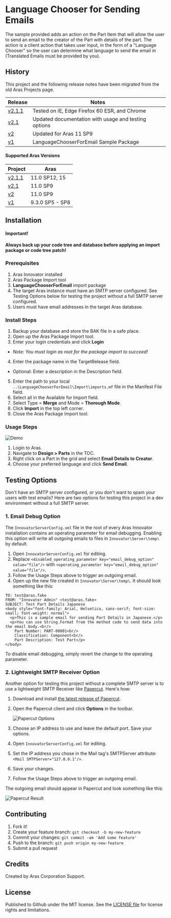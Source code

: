 # Language Chooser for Sending Emails

The sample provided adds an action on the Part Item that will allow the user to send an email to the creator of the Part with details of the part. The action is a client action that takes user input, in the form of a "Language Chooser" so the user can determine what language to send the email in (Translated Emails must be provided by you).

## History

This project and the following release notes have been migrated from the old Aras Projects page.

Release | Notes
--------|--------
[v2.1.1](https://github.com/ArasLabs/email-language-chooser/releases/tag/v2.1.1) | Tested on IE, Edge Firefox 60 ESR, and Chrome
[v2.1](https://github.com/ArasLabs/email-language-chooser/releases/tag/v2.1) | Updated documentation with usage and testing options
[v2](https://github.com/ArasLabs/email-language-chooser/releases/tag/v2) | Updated for Aras 11 SP9
[v1](https://github.com/ArasLabs/email-language-chooser/releases/tag/v1) | LanguageChooserForEmail Sample Package

#### Supported Aras Versions

Project | Aras
--------|------
[v2.1.1](https://github.com/ArasLabs/email-language-chooser/releases/tag/v2.1.1) | 11.0 SP12, 15
[v2.1](https://github.com/ArasLabs/email-language-chooser/releases/tag/v2.1) | 11.0 SP9
[v2](https://github.com/ArasLabs/email-language-chooser/releases/tag/v2) | 11.0 SP9
[v1](https://github.com/ArasLabs/email-language-chooser/releases/tag/v1) | 9.3.0 SP5 - SP8

## Installation

#### Important!
**Always back up your code tree and database before applying an import package or code tree patch!**

### Prerequisites

1. Aras Innovator installed
2. Aras Package Import tool
3. **LanguageChooserForEmail** import package
4. The target Aras instance must have an SMTP server configured. See Testing Options below for testing the project without a full SMTP server configured.
5. Users must have email addresses in the target Aras database. 

### Install Steps

1. Backup your database and store the BAK file in a safe place.
2. Open up the Aras Package Import tool.
3. Enter your login credentials and click **Login**
  * _Note: You must login as root for the package import to succeed!_
4. Enter the package name in the TargetRelease field.
  * Optional: Enter a description in the Description field.
5. Enter the path to your local `..\LanguageChooserForEmail\Import\imports.mf` file in the Manifest File field.
6. Select all in the Available for Import field.
7. Select Type = **Merge** and Mode = **Thorough Mode**.
8. Click **Import** in the top left corner.
9. Close the Aras Package Import tool.

### Usage Steps

![Demo](Screenshots/demo.gif)

1. Login to Aras.
2. Navigate to **Design > Parts** in the TOC.
3. Right click on a Part in the grid and select **Email Details to Creator**.
4. Choose your preferred language and click **Send Email**.

## Testing Options

Don't have an SMTP server configured, or you don't want to spam your users with test emails? Here are two options for testing this project in a dev environment without a full SMTP server.

### 1. Email Debug Option

The `InnovatorServerConfig.xml` file in the root of every Aras Innovator installation contains an operating parameter for email debugging. Enabling this option will write all outgoing emails to files in `Innovator\Server\temp\` by default.

1. Open `InnovatorServerConfig.xml` for editing.
2. Replace `<disabled_operating_parameter key="email_debug_option" value="file"/>` with `<operating_parameter key="email_debug_option" value="file"/>`.
3. Follow the Usage Steps above to trigger an outgoing email.
4. Open up the new file created in `Innovator\Server\temp\`. It should look something like this:

```
TO: test@aras.fake
FROM: "Innovator Admin" <test@aras.fake>
SUBJECT: Test Part Details Japanese
<body style="font-family: Arial, Helvetica, sans-serif; font-size: small; font-weight: normal">
  <p>This is a sample email for sending Part Details in Japanese.</p>
  <p>You can use String.Format from the method code to send data into the email body.<br/>
    Part Number: PART-00001<br/>
    Classification: Component<br/>
    Part Description: Test Part</p>
</body>
```

To disable email debugging, simply revert the change to the operating parameter.

### 2. Lightweight SMTP Receiver Option

Another option for testing this project without a complete SMTP server is to use a lightweight SMTP Receiver like [Papercut](https://github.com/ChangemakerStudios/Papercut). Here's how:

1. Download and install [the latest release of Papercut](https://github.com/ChangemakerStudios/Papercut/releases).
2. Open the Papercut client and click **Options** in the toolbar.

    ![Papercut Options](Screenshots/options.png)

3. Choose an IP address to use and leave the default port. Save your options.
4. Open `InnovatorServerConfig.xml` for editing.
5. Set the IP address you chose in the Mail tag's SMTPServer attribute: `<Mail SMTPServer="127.0.0.1"/>`.
6. Save your changes.
7. Follow the Usage Steps above to trigger an outgoing email. 

The outgoing email should appear in Papercut and look something like this:

![Papercut Result](Screenshots/papercut.png)

## Contributing

1. Fork it!
2. Create your feature branch: `git checkout -b my-new-feature`
3. Commit your changes: `git commit -am 'Add some feature'`
4. Push to the branch: `git push origin my-new-feature`
5. Submit a pull request

## Credits

Created by Aras Corporation Support.

## License

Published to Github under the MIT license. See the [LICENSE file](./LICENSE.md) for license rights and limitations.
